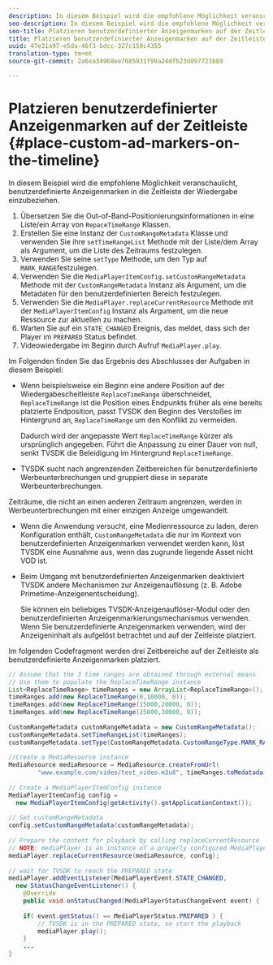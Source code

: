 ```yaml
---
description: In diesem Beispiel wird die empfohlene Möglichkeit veranschaulicht, benutzerdefinierte Anzeigenmarken in die Zeitleiste der Wiedergabe einzubeziehen.
seo-description: In diesem Beispiel wird die empfohlene Möglichkeit veranschaulicht, benutzerdefinierte Anzeigenmarken in die Zeitleiste der Wiedergabe einzubeziehen.
seo-title: Platzieren benutzerdefinierter Anzeigenmarken auf der Zeitleiste
title: Platzieren benutzerdefinierter Anzeigenmarken auf der Zeitleiste
uuid: 47e31a97-e5da-46f3-bdcc-327c159c4355
translation-type: tm+mt
source-git-commit: 2a6ea34968ee7085931f99a24dfb23d097721b89

---
```



# Platzieren benutzerdefinierter Anzeigenmarken auf der Zeitleiste {#place-custom-ad-markers-on-the-timeline}

In diesem Beispiel wird die empfohlene Möglichkeit veranschaulicht, benutzerdefinierte Anzeigenmarken in die Zeitleiste der Wiedergabe einzubeziehen.

1. Übersetzen Sie die Out-of-Band-Positionierungsinformationen in eine Liste/ein Array von `RepaceTimeRange` Klassen.
1. Erstellen Sie eine Instanz der `CustomRangeMetadata` Klasse und verwenden Sie ihre `setTimeRangeList` Methode mit der Liste/dem Array als Argument, um die Liste des Zeitraums festzulegen.
1. Verwenden Sie seine `setType` Methode, um den Typ auf `MARK_RANGE`festzulegen.
1. Verwenden Sie die `MediaPlayerItemConfig.setCustomRangeMetadata` Methode mit der `CustomRangeMetadata` Instanz als Argument, um die Metadaten für den benutzerdefinierten Bereich festzulegen.
1. Verwenden Sie die `MediaPlayer.replaceCurrentResource` Methode mit der `MediaPlayerItemConfig` Instanz als Argument, um die neue Ressource zur aktuellen zu machen.
1. Warten Sie auf ein `STATE_CHANGED` Ereignis, das meldet, dass sich der Player im `PREPARED` Status befindet.
1. Videowiedergabe im Beginn durch Aufruf `MediaPlayer.play`.

Im Folgenden finden Sie das Ergebnis des Abschlusses der Aufgaben in diesem Beispiel:

* Wenn beispielsweise ein Beginn eine andere Position auf der Wiedergabescheitleiste `ReplaceTimeRange` überschneidet, `ReplaceTimeRange` ist die Position eines Endpunkts früher als eine bereits platzierte Endposition, passt TVSDK den Beginn des Verstoßes im Hintergrund an, `ReplaceTimeRange` um den Konflikt zu vermeiden.

   Dadurch wird der angepasste Wert `ReplaceTimeRange` kürzer als ursprünglich angegeben. Führt die Anpassung zu einer Dauer von null, senkt TVSDK die Beleidigung im Hintergrund `ReplaceTimeRange`.

* TVSDK sucht nach angrenzenden Zeitbereichen für benutzerdefinierte Werbeunterbrechungen und gruppiert diese in separate Werbeunterbrechungen.

Zeiträume, die nicht an einen anderen Zeitraum angrenzen, werden in Werbeunterbrechungen mit einer einzigen Anzeige umgewandelt.

* Wenn die Anwendung versucht, eine Medienressource zu laden, deren Konfiguration enthält, `CustomRangeMetadata` die nur im Kontext von benutzerdefinierten Anzeigenmarken verwendet werden kann, löst TVSDK eine Ausnahme aus, wenn das zugrunde liegende Asset nicht VOD ist.

* Beim Umgang mit benutzerdefinierten Anzeigenmarken deaktiviert TVSDK andere Mechanismen zur Anzeigenauflösung (z. B. Adobe Primetime-Anzeigenentscheidung).

   Sie können ein beliebiges TVSDK-Anzeigenauflöser-Modul oder den benutzerdefinierten Anzeigenmarkierungsmechanismus verwenden. Wenn Sie benutzerdefinierte Anzeigenmarken verwenden, wird der Anzeigeninhalt als aufgelöst betrachtet und auf der Zeitleiste platziert.

Im folgenden Codefragment werden drei Zeitbereiche auf der Zeitleiste als benutzerdefinierte Anzeigenmarken platziert.

```java
// Assume that the 3 time ranges are obtained through external means 
// Use them to populate the ReplaceTimeRange instance 
List<ReplaceTimeRange> timeRanges = new ArrayList<ReplaceTimeRange>(); 
timeRanges.add(new ReplaceTimeRange(0,10000, 0)); 
timeRanges.add(new ReplaceTimeRange(15000,20000, 0)); 
timeRanges.add(new ReplaceTimeRange(25000,30000, 0)); 
 
CustomRangeMetadata customRangeMetadata = new CustomRangeMetadata(); 
customRangeMetadata.setTimeRangeList(timeRanges); 
customRangeMetadata.setType(CustomRangeMetadata.CustomRangeType.MARK_RANGE); 
 
//Create a MediaResource instance 
MediaResource mediaResource = MediaResource.createFromUrl( 
        "www.example.com/video/test_video.m3u8", timeRanges.toMedatada(null)); 
 
// Create a MediaPlayerItemConfig instance 
MediaPlayerItemConfig config =  
  new MediaPlayerItemConfig(getActivity().getApplicationContext()); 
 
// Set customRangeMetadata 
config.setCustomRangeMetadata(customRangeMetadata); 
 
// Prepare the content for playback by calling replaceCurrentResource 
// NOTE: mediaPlayer is an instance of a properly configured MediaPlayer  
mediaPlayer.replaceCurrentResource(mediaResource, config); 
 
// wait for TVSDK to reach the PREPARED state 
mediaPlayer.addEventListener(MediaPlayerEvent.STATE_CHANGED,  
  new StatusChangeEventListener() { 
    @Override 
    public void onStatusChanged(MediaPlayerStatusChangeEvent event) { 
 
    if( event.getStatus() == MediaPlayerStatus.PREPARED ) { 
        // TVSDK is in the PREPARED state, so start the playback  
        mediaPlayer.play(); 
    } 
    ... 
}
```
